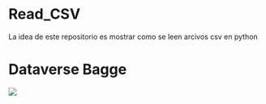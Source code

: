 # Read_CSV
La idea de este repositorio es mostrar como se leen arcivos csv en python
# Dataverse Bagge


<a href="https://dataverse.csuc.cat/dataset.xhtml?persistentId=doi:10.34810/data416"><img src="https://img.shields.io/badge/CORA.RDR-doi:10.34810/data416-blue"></a>







